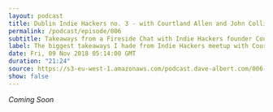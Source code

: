 ```yaml
---
layout: podcast
title: Dublin Indie Hackers no. 3 - with Courtland Allen and John Collison @ Stripe
permalink: /podcast/episode/006
subtitle: Takeaways from a Fireside Chat with Indie Hackers founder Courtland Allen and Stripe co-founder John Collison
label: The biggest takeaways I hade from Indie Hackers meetup with Courtland Allen and Stripe co-founder John Collison. 
date: Fri, 09 Nov 2018 05:14:00 GMT
duration: "21:24"
source: https://s3-eu-west-1.amazonaws.com/podcast.dave-albert.com/006-Dave-Albert-Show.mp3
show: false
---
```


<i> Coming Soon </i>

